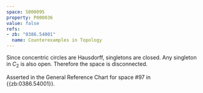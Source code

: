 ```yaml
---
space: S000095
property: P000036
value: false
refs:
- zb: "0386.54001"
  name: Counterexamples in Topology
---
```


Since concentric circles are Hausdorff, singletons are closed. Any singleton in $C_2$ is also open. Therefore the space is disconnected.

Asserted in the General Reference Chart for space #97 in
{{zb:0386.54001}}.
